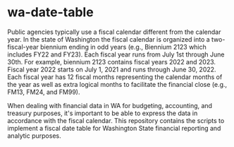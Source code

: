 # wa-date-table
 Public agencies typically use a fiscal calendar different from the calendar year. In the state of Washington the fiscal calendar is organized into a two-fiscal-year biennium ending in odd years (e.g., Biennium 2123 which includes FY22 and FY23). Each fiscal year runs from July 1st through June 30th. For example, biennium 2123 contains fiscal years 2022 and 2023. Fiscal year 2022 starts on July 1, 2021 and runs through June 30, 2022. Each fiscal year has 12 fiscal months representing the calendar months of the year as well as extra logical months to facilitate the financial close (e.g., FM13, FM24, and FM99). 

When dealing with financial data in WA for budgeting, accounting, and treasury purposes, it's important to be able to express the data in accordance with the fiscal calendar. This repository contains the scripts to implement a fiscal date table for Washington State financial reporting and analytic purposes.  
